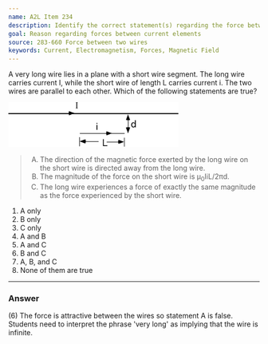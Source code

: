 ```yaml
---
name: A2L Item 234
description: Identify the correct statement(s) regarding the force between two current carrying wire segments.
goal: Reason regarding forces between current elements
source: 283-660 Force between two wires
keywords: Current, Electromagnetism, Forces, Magnetic Field
---
```


A very long wire lies in a plane with a short wire segment.  The long
wire carries current I, while the short wire of length L carries current
i.  The two wires are parallel to each other. Which of the following
statements are true?

![Item234_fig1.gif](../images/Item234_fig1.gif)

<blockquote><ol type="A"> <li>The direction of the magnetic force
exerted by the long wire on the short wire is directed away from the
long wire.</li> <li>The magnitude of the force on the short wire is
&mu;<sub>0</sub>IiL/2&pi;d.</li> <li>The long wire experiences a force
of exactly the same magnitude as the force  experienced by the short
wire.</li> </ol></blockquote>

1. A only
2. B only
3. C only
4. A and B
5. A and C
6. B and C
7. A, B, and C
8. None of them are true


<hr/>

### Answer

(6) The force is attractive between the wires so statement A is false.
Students need to interpret the phrase 'very long' as implying that the
wire is infinite.
